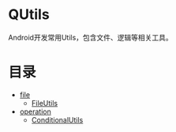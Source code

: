 # QUtils
Android开发常用Utils，包含文件、逻辑等相关工具。

# 目录
- [file](https://github.com/lipyhui/QUtils/tree/master/doc/markdown/file)
  -  [FileUtils](https://github.com/lipyhui/QUtils/tree/master/doc/markdown/file/FileUtils.md)
- [operation](https://github.com/lipyhui/QUtils/tree/master/doc/markdown/operation)
  - [ConditionalUtils](https://github.com/lipyhui/QUtils/tree/master/doc/markdown/operation/ConditionalUtils.md)